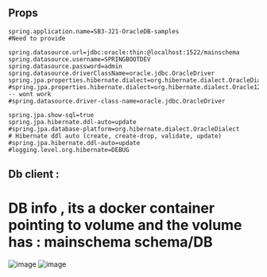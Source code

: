 ## Props 
```
spring.application.name=SB3-J21-OracleDB-samples
#Need to provide

spring.datasource.url=jdbc:oracle:thin:@localhost:1522/mainschema
spring.datasource.username=SPRINGBOOTDEV
spring.datasource.password=admin
spring.datasource.driverClassName=oracle.jdbc.OracleDriver
spring.jpa.properties.hibernate.dialect=org.hibernate.dialect.OracleDialect
#spring.jpa.properties.hibernate.dialect=org.hibernate.dialect.Oracle12cDialect -- wont work
#spring.datasource.driver-class-name=oracle.jdbc.OracleDriver

spring.jpa.show-sql=true
spring.jpa.hibernate.ddl-auto=update
#spring.jpa.database-platform=org.hibernate.dialect.OracleDialect
# Hibernate ddl auto (create, create-drop, validate, update)
#spring.jpa.hibernate.ddl-auto=update
#logging.level.org.hibernate=DEBUG
```


## Db client :
# DB info , its a docker container pointing to volume and the volume has : mainschema schema/DB
![image](https://github.com/user-attachments/assets/82fdcc03-70b0-4dd3-a643-02c3cf8a5162)
![image](https://github.com/user-attachments/assets/21ee1891-219c-44ec-8d7f-c5aba48cfe3e)

